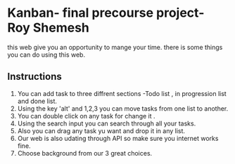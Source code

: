 # Kanban- final precourse project- Roy Shemesh
this web give you an opportunity to mange your time. 
there is some things you can do using this web.
## Instructions

1. You can add task to three diffrent sections -Todo list , in progression list and done list.
2. Using the key 'alt' and 1,2,3 you can move tasks from one list to another.
3. You can double click on any task for change it .
4. Using the search input you can search through all your tasks.
5. Also you can drag any task yu want and drop it in any list.
6. Our web is also udating through API so make sure you internet works fine.
7. Choose background from our 3 great choices.

